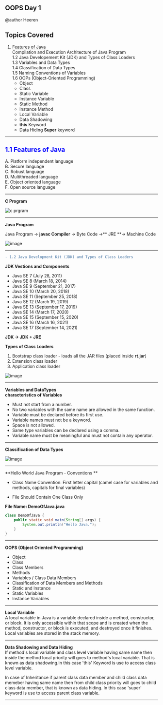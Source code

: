 ## OOPS Day 1

 @author Heeren

 **Topics Covered**
--------------
1. [Features of Java](#11-features-of-java)  
      Compilation and Execution Architecture of Java Program   
1.2   Java Developement Kit (JDK) and Types of Class Loaders   
1.3   Variables and Data Types   
1.4   Classification of Data Types   
1.5   Naming Conventions of Variables   
1.6   OOPs (Object-Oriented Programming)    
    -   Object   
    -   Class   
    -   Static Variable   
    -   Instance Variable   
    -   Static Method   
    -   Instance Method    
    -   Local Variable    
    -   Data Shadowing    
    -   **this** Keyword   
    -   Data Hiding **Super** keyword    
    
--------------

<h2 id="11-features-of-java" style="color: blue;">1.1 Features of Java</h2>

A. Platform independent language   
B. Secure language    
C. Robust language    
D. Multithreaded language    
E. Object oriented language    
F. Open source language    

---

**C Program**


![c prgram](https://github.com/codewithheeren/Java/assets/87074236/450da9f3-99c5-4cd6-bf8c-dab36ad42986)      


---

**Java Program**

Java Program -> **javac Compiler** -> Byte Code ->** JRE **-> Machine Code

![image](https://github.com/user-attachments/assets/989499d5-d72a-4c95-9e4e-7d0c1e611218)


---
```diff
- 1.2 Java Development Kit (JDK) and Types of Class Loaders 
```
**JDK Vestions and Components**
- Java SE 7 (July 28, 2011)
- Java SE 8 (March 18, 2014)
- Java SE 9 (September 21, 2017)
- Java SE 10 (March 20, 2018)
- Java SE 11 (September 25, 2018)
- Java SE 12 (March 19, 2019)
- Java SE 13 (September 17, 2019)
- Java SE 14 (March 17, 2020)
- Java SE 15 (September 15, 2020)
- Java SE 16 (March 16, 2021)
- Java SE 17 (September 14, 2021)

**JDK -> JDK + JRE**

**Types of Class Loaders**

1. Bootstrap class loader - loads all the JAR files (placed inside **rt.jar**)
2. Extension class loader
3. Application class loader

![image](https://github.com/codewithheeren/Java/assets/87074236/759457a2-bd58-4fa3-9fe4-09d68f969826)

---

**Variables and DataTypes**   
**characteristics of Variables**
- Must not start from a number.
- No two variables with the same name are allowed in the same function.
- Variable must be declared before its first use.
- Variable names must not be a keyword.
- Space is not allowed.
- Same type variables can be declared using a comma.
- Variable name must be meaningful and must not contain any operator.
---
**Classification of Data Types**

![image](https://github.com/codewithheeren/Java/assets/87074236/36f43577-4fcc-400a-b6f2-1e9d7d8957f7)

---

**Hello World Java Program - Conventions **
- Class Name Convention: First letter capital (camel case for variables and methods, capitals for final variables)

- File Should Contain One Class Only

**File Name: DemoOfJava.java**
```java
class DemoOfJava {
    public static void main(String[] args) {
        System.out.println("Hello Java.");
    }
}
```
---

**OOPS (Object Oriented Programming)**
- Object
- Class
- Class Members
- Methods
- Variables / Class Data Members
- Classification of Data Members and Methods
- Static and Instance
- Static Variables
- Instance Variables

---

**Local Variable**     
A local variable in Java is a variable declared inside a method, constructor, or block. It is only accessible within that scope and is created when the method, constructor, or block is executed, and destroyed once it finishes. Local variables are stored in the stack memory.

---

**Data Shadowing and Data Hiding**    
If method's local variable and class level variable having same name then inside the method local priority will goes to method's local variable. That is known as data shadowing.In this case 'this' Keyword is use to access class level variable.    
    
In case of Inheritance if parent class data member and child class data memeber having same name then from child class priority will goes to child class data member, that is known as data hiding.  In this case 'super' keyword is use to access parent class variable.

---
